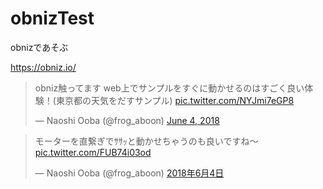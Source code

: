 # obnizTest
obnizであそぶ

https://obniz.io/

<blockquote class="twitter-tweet" data-partner="tweetdeck"><p lang="ja" dir="ltr">obniz触ってます web上でサンプルをすぐに動かせるのはすごく良い体験！(東京都の天気をだすサンプル) <a href="https://t.co/NYJmi7eGP8">pic.twitter.com/NYJmi7eGP8</a></p>&mdash; Naoshi Ooba (@frog_aboon) <a href="https://twitter.com/frog_aboon/status/1003511885126234112?ref_src=twsrc%5Etfw">June 4, 2018</a></blockquote>
<script async src="https://platform.twitter.com/widgets.js" charset="utf-8"></script>

<blockquote class="twitter-tweet" data-lang="ja"><p lang="ja" dir="ltr">モーターを直繋ぎでｻｻｯと動かせちゃうのも良いですね～ <a href="https://t.co/FUB74i03od">pic.twitter.com/FUB74i03od</a></p>&mdash; Naoshi Ooba (@frog_aboon) <a href="https://twitter.com/frog_aboon/status/1003512745117941761?ref_src=twsrc%5Etfw">2018年6月4日</a></blockquote>
<script async src="https://platform.twitter.com/widgets.js" charset="utf-8"></script>
